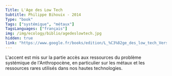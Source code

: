 ```yaml
---
Title: L'Age des Low Tech
Subtitle: Philippe Bihouix - 2014
Type: "book"
Tags: ["systémique", "métaux"]
TagsLanguages: ["français"]
img: /img/ecology/biblio/agedeslowtech.jpg
hidden: true
link: "https://www.google.fr/books/edition/L_%C3%82ge_des_low_tech_Vers_une_civilisatio/W5-jAwAAQBAJ?hl=fr&gbpv=1&printsec=frontcover"
---
```


L'accent est mis sur la partie accès aux ressources du problème systémique de l'Anthropocène, en particulier sur les métaux et les ressources rares utilisés dans nos hautes technologies.